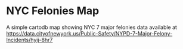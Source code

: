 # NYC Felonies Map

A simple cartodb map showing NYC 7 major felonies data available at https://data.cityofnewyork.us/Public-Safety/NYPD-7-Major-Felony-Incidents/hyij-8hr7
